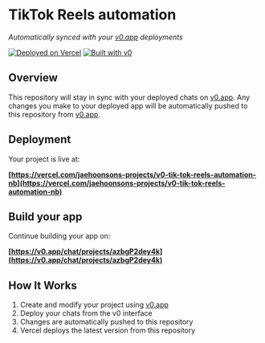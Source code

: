 # TikTok Reels automation

*Automatically synced with your [v0.app](https://v0.app) deployments*

[![Deployed on Vercel](https://img.shields.io/badge/Deployed%20on-Vercel-black?style=for-the-badge&logo=vercel)](https://vercel.com/jaehoonsons-projects/v0-tik-tok-reels-automation-nb)
[![Built with v0](https://img.shields.io/badge/Built%20with-v0.app-black?style=for-the-badge)](https://v0.app/chat/projects/azbgP2dey4k)

## Overview

This repository will stay in sync with your deployed chats on [v0.app](https://v0.app).
Any changes you make to your deployed app will be automatically pushed to this repository from [v0.app](https://v0.app).

## Deployment

Your project is live at:

**[https://vercel.com/jaehoonsons-projects/v0-tik-tok-reels-automation-nb](https://vercel.com/jaehoonsons-projects/v0-tik-tok-reels-automation-nb)**

## Build your app

Continue building your app on:

**[https://v0.app/chat/projects/azbgP2dey4k](https://v0.app/chat/projects/azbgP2dey4k)**

## How It Works

1. Create and modify your project using [v0.app](https://v0.app)
2. Deploy your chats from the v0 interface
3. Changes are automatically pushed to this repository
4. Vercel deploys the latest version from this repository
